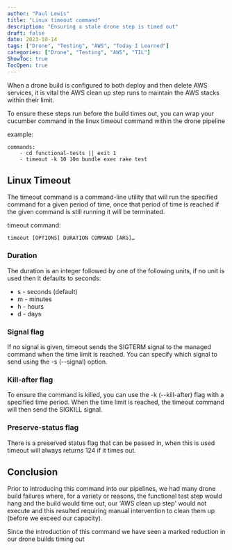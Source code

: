 ```yaml
---
author: "Paul Lewis"
title: "Linux timeout command"
description: "Ensuring a stale drone step is timed out"
draft: false
date: 2023-10-14
tags: ["Drone", "Testing", "AWS", "Today I Learned"]
categories: ["Drone", "Testing", "AWS", "TIL"]
ShowToc: true
TocOpen: true
---
```


When a drone build is configured to both deploy and then delete AWS services, it is vital the AWS clean up step runs to maintain
the AWS stacks within their limit.

To ensure these steps run before the build times out, you can wrap your cucumber command in the linux timeout command within the drone pipeline

example:
````
commands:
    - cd functional-tests || exit 1
    - timeout -k 10 10m bundle exec rake test
````

## Linux Timeout
The timeout command is a command-line utility that will run the specified command for a given period of time, once that period of time is reached
if the given command is still running it will be terminated.

timeout command:
````
timeout [OPTIONS] DURATION COMMAND [ARG]…
````

### Duration
The duration is an integer followed by one of the following units, if no unit is used then it defaults to seconds:

* s - seconds (default)
* m - minutes
* h - hours
* d - days

### Signal flag
If no signal is given, timeout sends the SIGTERM signal to the managed command when the time limit is reached. You can specify which signal to send 
using the -s (--signal) option.

### Kill-after flag
To ensure the command is killed, you can use the -k (--kill-after) flag with a specified time period. When the time limit is reached, the timeout command 
will then send the SIGKILL signal.

### Preserve-status flag
There is a preserved status flag that can be passed in, when this is used timeout will always returns 124 if it times out.


## Conclusion
Prior to introducing this command into our pipelines, we had many drone build failures where, for a variety or reasons, the functional test step would hang and the 
build would time out, our 'AWS clean up step' would not execute and this resulted requiring manual intervention to clean them up (before we exceed our capacity).

Since the introduction of this command we have seen a marked reduction in our drone builds timing out
